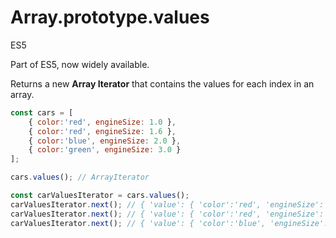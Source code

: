 # Array.prototype.values  

<div class="spec es5">ES5</div>


Part of ES5, now widely available.

Returns a new **Array Iterator** that contains the values for each index in an array.

```javascript
const cars = [
    { color:'red', engineSize: 1.0 },
    { color:'red', engineSize: 1.6 },
    { color:'blue', engineSize: 2.0 },
    { color:'green', engineSize: 3.0 }
];

cars.values(); // ArrayIterator

const carValuesIterator = cars.values();
carValuesIterator.next(); // { 'value': { 'color':'red', 'engineSize': 1.0 }, 'done':false }
carValuesIterator.next(); // { 'value': { 'color':'red', 'engineSize': 1.6 }, 'done':false }
carValuesIterator.next(); // { 'value': { 'color':'blue', 'engineSize': 2.6 }, 'done':false }
```
